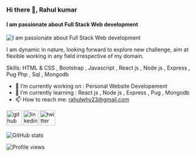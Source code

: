 ### Hi there 👋, Rahul kumar
#### I am passionate about Full Stack Web development
![I am passionate about Full Stack Web development](https://drive.google.com/file/d/1PIRWTDhnpwEp-wC4I9URFhbxC8vnJW9z/view?usp=sharing)

I am dynamic in nature, looking forward to explore new challenge, aim at flexible working in any field irrespective of my domain.

Skills: HTML & CSS , Bootstrap , Javascript , React js , Node js , Express , Pug Php , Sql , Mongodb

- 🔭 I’m currently working on : Personal Website Developement 
- 🌱 I’m currently learning : React js , Node js , Express , Pug , Mongodb 
- 📫 How to reach me: rahulwhy23@gmail.com 


[<img src='https://cdn.jsdelivr.net/npm/simple-icons@3.0.1/icons/github.svg' alt='github' height='40'>](https://github.com/rahulkr23)  [<img src='https://cdn.jsdelivr.net/npm/simple-icons@3.0.1/icons/linkedin.svg' alt='linkedin' height='40'>](https://www.linkedin.com/in/mrrahulkumar/)  [<img src='https://cdn.jsdelivr.net/npm/simple-icons@3.0.1/icons/twitter.svg' alt='twitter' height='40'>](https://twitter.com/@rahulwhy23)  

![GitHub stats](https://github-readme-stats.vercel.app/api?username=rahulkr23&show_icons=true)  

![Profile views](https://gpvc.arturio.dev/rahulkr23)  
